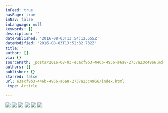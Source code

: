 ```yaml
---
inFeed: true
hasPage: true
inNav: false
inLanguage: null
keywords: []
description: ''
datePublished: '2016-08-03T13:54:12.555Z'
dateModified: '2016-08-03T13:52:32.732Z'
title: ''
author: []
via: {}
sourcePath: _posts/2016-08-03-e3acf9b3-446b-4956-a6a8-2737a23c4966.md
authors: []
publisher: {}
starred: false
url: e3acf9b3-446b-4956-a6a8-2737a23c4966/index.html
_type: Article

---
```

![](https://the-grid-user-content.s3-us-west-2.amazonaws.com/d6eaee66-c04b-4a39-99c3-3044ccb25ab0.png)
![](https://the-grid-user-content.s3-us-west-2.amazonaws.com/799bd981-10fa-4092-8c8e-3442acf1db1d.jpg)
![](https://the-grid-user-content.s3-us-west-2.amazonaws.com/13893839-0806-493e-b2ef-ef7a0a6fe83b.jpg)
![](https://the-grid-user-content.s3-us-west-2.amazonaws.com/12625f2d-1a62-4c4c-bd27-307a91fd7c50.jpg)
![](https://the-grid-user-content.s3-us-west-2.amazonaws.com/99a3a43e-bd83-4d52-9a55-386e62405cb4.jpg)
![](https://the-grid-user-content.s3-us-west-2.amazonaws.com/8fe4ae93-ff4b-4b44-bbe9-f3b3dc294cc9.jpg)